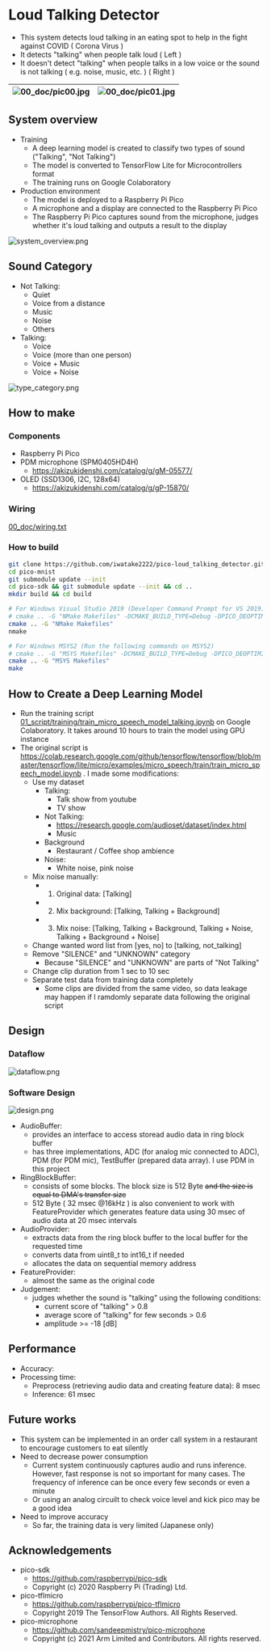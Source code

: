 # Loud Talking Detector
- This system detects loud talking in an eating spot to help in the fight against COVID ( Corona Virus )
- It detects "talking" when people talk loud ( Left )
- It doesn't detect "talking" when people talks in a low voice or the sound is not talking ( e.g. noise, music, etc. ) ( Right )

|![00_doc/pic00.jpg](00_doc/pic00.jpg)|![00_doc/pic01.jpg](00_doc/pic01.jpg)|
|---|---|

## System overview
- Training
    - A deep learning model is created to classify two types of sound ("Talking", "Not Talking")
    - The model is converted to TensorFlow Lite for Microcontrollers format
    - The training runs on Google Colaboratory
- Production environment
    - The model is deployed to a Raspberry Pi Pico
    - A microphone and a display are connected to the Raspberry Pi Pico
    - The Raspberry Pi Pico captures sound from the microphone, judges whether it's loud talking and outputs a result to the display

![system_overview.png](00_doc/system_overview.png)

## Sound Category
- Not Talking:
    - Quiet
    - Voice from a distance
    - Music
    - Noise
    - Others
- Talking:
    - Voice
    - Voice (more than one person)
    - Voice + Music
    - Voice + Noise

![type_category.png](00_doc/type_category.png)

## How to make
### Components
- Raspberry Pi Pico
- PDM microphone (SPM0405HD4H)
    - https://akizukidenshi.com/catalog/g/gM-05577/
- OLED (SSD1306, I2C, 128x64)
    - https://akizukidenshi.com/catalog/g/gP-15870/

### Wiring
[00_doc/wiring.txt](00_doc/wiring.txt)

### How to build
```sh
git clone https://github.com/iwatake2222/pico-loud_talking_detector.git
cd pico-mnist
git submodule update --init
cd pico-sdk && git submodule update --init && cd ..
mkdir build && cd build

# For Windows Visual Studio 2019 (Developer Command Prompt for VS 2019)
# cmake .. -G "NMake Makefiles" -DCMAKE_BUILD_TYPE=Debug -DPICO_DEOPTIMIZED_DEBUG=on
cmake .. -G "NMake Makefiles"
nmake

# For Windows MSYS2 (Run the following commands on MSYS2)
# cmake .. -G "MSYS Makefiles" -DCMAKE_BUILD_TYPE=Debug -DPICO_DEOPTIMIZED_DEBUG=on
cmake .. -G "MSYS Makefiles" 
make
```

## How to Create a Deep Learning Model
- Run the training script [01_script/training/train_micro_speech_model_talking.ipynb](01_script/training/train_micro_speech_model_talking.ipynb) on Google Colaboratory. It takes around 10 hours to train the model using GPU instance
- The original script is https://colab.research.google.com/github/tensorflow/tensorflow/blob/master/tensorflow/lite/micro/examples/micro_speech/train/train_micro_speech_model.ipynb . I made some modifications:
    - Use my dataset
        - Talking:
            - Talk show from youtube
            - TV show
        - Not Talking:
            - https://research.google.com/audioset/dataset/index.html
            - Music
        - Background
            - Restaurant / Coffee shop ambience
        - Noise:
            - White noise, pink noise
    - Mix noise manually:
        - 1. Original data: [Talking]
        - 2. Mix background: [Talking, Talking + Background]
        - 3. Mix noise: [Talking, Talking + Background, Talking + Noise, Talking + Background + Noise]
    - Change wanted word list from [yes, no] to [talking, not_talking]
    - Remove "SILENCE" and "UNKNOWN" category
        - Because "SILENCE" and "UNKNOWN" are parts of "Not Talking"
    - Change clip duration from 1 sec to 10 sec
    - Separate test data from training data completely
        - Some clips are divided from the same video, so data leakage may happen if I ramdomly separate data following the original script

## Design
### Dataflow
![dataflow.png](00_doc/dataflow.png)

### Software Design
![design.png](00_doc/design.png)
- AudioBuffer:
    - provides an interface to access storead audio data in ring block buffer
    - has three implementations, ADC (for analog mic connected to ADC), PDM (for PDM mic), TestBuffer (prepared data array). I use PDM in this project
- RingBlockBuffer:
    - consists of some blocks. The block size is 512 Byte ~~and the size is equal to DMA's transfer size~~
    - 512 Byte ( 32 msec @16kHz ) is also convenient to work with FeatureProvider which generates feature data using 30 msec of audio data at 20 msec intervals
- AudioProvider:
    - extracts data from the ring block buffer to the local buffer for the requested time
    - converts data from uint8_t to int16_t if needed
    - allocates the data on sequential memory address
- FeatureProvider:
    - almost the same as the original code
- Judgement:
    - judges whether the sound is "talking" using the following conditions:
        - current score of "talking" > 0.8
        - average score of "talking" for few seconds > 0.6
        - amplitude >= -18 \[dB\]

## Performance
- Accuracy: 
- Processing time:
    - Preprocess (retrieving audio data and creating feature data): 8 msec
    - Inference: 61 msec

## Future works
- This system can be implemented in an order call system in a restaurant to encourage customers to eat silently
- Need to decrease power consumption
    - Current system continuously captures audio and runs inference. However, fast response is not so important for many cases. The frequency of inference can be once every few seconds or even a minute
    - Or using an analog circuilt to check voice level and kick pico may be a good idea
- Need to improve accuracy
    - So far, the training data is very limited (Japanese only)

## Acknowledgements
- pico-sdk
	- https://github.com/raspberrypi/pico-sdk
	- Copyright (c) 2020 Raspberry Pi (Trading) Ltd.
- pico-tflmicro
	- https://github.com/raspberrypi/pico-tflmicro
	- Copyright 2019 The TensorFlow Authors. All Rights Reserved.
- pico-microphone
    - https://github.com/sandeepmistry/pico-microphone
    - Copyright (c) 2021 Arm Limited and Contributors. All rights reserved.

